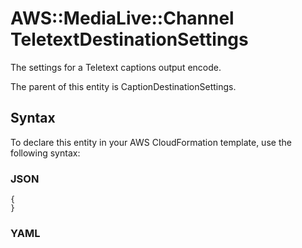 # AWS::MediaLive::Channel TeletextDestinationSettings<a name="aws-properties-medialive-channel-teletextdestinationsettings"></a>

The settings for a Teletext captions output encode\.

The parent of this entity is CaptionDestinationSettings\.

## Syntax<a name="aws-properties-medialive-channel-teletextdestinationsettings-syntax"></a>

To declare this entity in your AWS CloudFormation template, use the following syntax:

### JSON<a name="aws-properties-medialive-channel-teletextdestinationsettings-syntax.json"></a>

```
{
}
```

### YAML<a name="aws-properties-medialive-channel-teletextdestinationsettings-syntax.yaml"></a>

```

```
